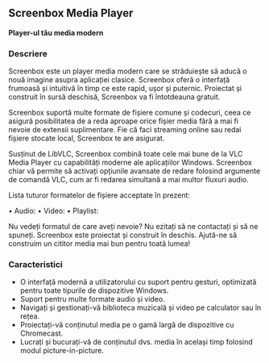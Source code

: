 <!-- Markdown version of store listing for localization. -->
<!-- Feel free to adapt or modify key points if necessary. -->
## Screenbox Media Player

**Player-ul tău media modern**

### Descriere

Screenbox este un player media modern care se străduiește să aducă o nouă imagine asupra aplicației clasice. Screenbox oferă o interfață frumoasă și intuitivă în timp ce este rapid, ușor și puternic. Proiectat și construit în sursă deschisă, Screenbox va fi întotdeauna gratuit.

Screenbox suportă multe formate de fișiere comune și codecuri, ceea ce asigură posibilitatea de a reda aproape orice fișier media fără a mai fi nevoie de extensii suplimentare. Fie că faci streaming online sau redai fișiere stocate local, Screenbox te are asigurat.

Susținut de LibVLC, Screenbox combină toate cele mai bune de la VLC Media Player cu capabilități moderne ale aplicațiilor Windows. Screenbox chiar vă permite să activați opțiunile avansate de redare folosind argumente de comandă VLC, cum ar fi redarea simultană a mai multor fluxuri audio.

Lista tuturor formatelor de fișiere acceptate în prezent:

• Audio:  <!-- List of supported audio formats. -->
• Video:  <!-- List of supported video formats. -->
• Playlist: <!-- List of supported playlist formats. -->

Nu vedeți formatul de care aveți nevoie? Nu ezitați să ne contactați și să ne spuneți. Screenbox este proiectat și construit în deschis. Ajută-ne să construim un cititor media mai bun pentru toată lumea!

### Caracteristici

- O interfață modernă a utilizatorului cu suport pentru gesturi, optimizată pentru toate tipurile de dispozitive Windows.
- Suport pentru multe formate audio și video.
- Navigați și gestionați-vă biblioteca muzicală și video pe calculator sau în rețea.
- Proiectați-vă conținutul media pe o gamă largă de dispozitive cu Chromecast.
- Lucrați și bucurați-vă de conținutul dvs. media în același timp folosind modul picture-in-picture.
